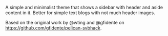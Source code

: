 A simple and minimalist theme that shows a sidebar with header and aside content in it. Better for simple text blogs with not much header images.

Based on the original work by @wting and @gfidente on https://github.com/gfidente/pelican-svbhack.
